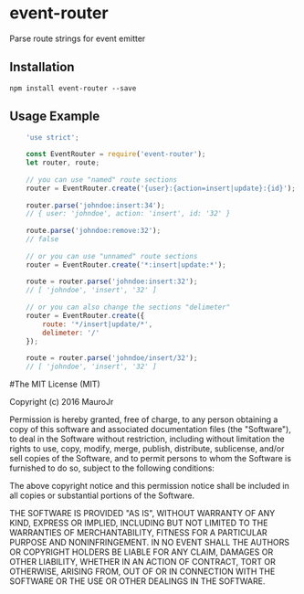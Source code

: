 # event-router

Parse route strings for event emitter

## Installation

	npm install event-router --save


## Usage Example

```javascript
    'use strict';
    
	const EventRouter = require('event-router');
	let router, route;
    
    // you can use "named" route sections
    router = EventRouter.create('{user}:{action=insert|update}:{id}');
    
    router.parse('johndoe:insert:34');
    // { user: 'johndoe', action: 'insert', id: '32' }
    
    route.parse('johndoe:remove:32');
    // false
    
    // or you can use "unnamed" route sections
    router = EventRouter.create('*:insert|update:*');
    
    route = router.parse('johndoe:insert:32');
    // [ 'johndoe', 'insert', '32' ]
    
    // or you can also change the sections "delimeter"
    router = EventRouter.create({
    	route: '*/insert|update/*',
    	delimeter: '/'
    });
    
    route = router.parse('johndoe/insert/32');
    // [ 'johndoe', 'insert', '32' ]
```


#The MIT License (MIT)

Copyright (c) 2016 MauroJr

Permission is hereby granted, free of charge, to any person obtaining a copy
of this software and associated documentation files (the "Software"), to deal
in the Software without restriction, including without limitation the rights
to use, copy, modify, merge, publish, distribute, sublicense, and/or sell
copies of the Software, and to permit persons to whom the Software is
furnished to do so, subject to the following conditions:

The above copyright notice and this permission notice shall be included in all
copies or substantial portions of the Software.

THE SOFTWARE IS PROVIDED "AS IS", WITHOUT WARRANTY OF ANY KIND, EXPRESS OR
IMPLIED, INCLUDING BUT NOT LIMITED TO THE WARRANTIES OF MERCHANTABILITY,
FITNESS FOR A PARTICULAR PURPOSE AND NONINFRINGEMENT. IN NO EVENT SHALL THE
AUTHORS OR COPYRIGHT HOLDERS BE LIABLE FOR ANY CLAIM, DAMAGES OR OTHER
LIABILITY, WHETHER IN AN ACTION OF CONTRACT, TORT OR OTHERWISE, ARISING FROM,
OUT OF OR IN CONNECTION WITH THE SOFTWARE OR THE USE OR OTHER DEALINGS IN THE
SOFTWARE.
